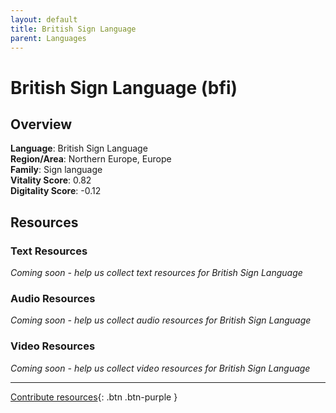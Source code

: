```yaml
---
layout: default
title: British Sign Language
parent: Languages
---
```


# British Sign Language (bfi)

## Overview

**Language**: British Sign Language  
**Region/Area**: Northern Europe, Europe  
**Family**: Sign language  
**Vitality Score**: 0.82  
**Digitality Score**: -0.12  

## Resources

### Text Resources
*Coming soon - help us collect text resources for British Sign Language*

### Audio Resources
*Coming soon - help us collect audio resources for British Sign Language*

### Video Resources
*Coming soon - help us collect video resources for British Sign Language*

---

[Contribute resources](https://fairtrain.github.io/){: .btn .btn-purple }
